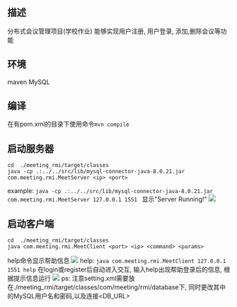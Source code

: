 ## 描述
分布式会议管理项目(学校作业)
能够实现用户注册, 用户登录, 添加,删除会议等功能

## 环境
maven
MySQL

## 编译
在有pom.xml的目录下使用命令```mvn compile```

## 启动服务器
```
cd  ./meeting_rmi/target/classes
java -cp .:../../src/lib/mysql-connector-java-8.0.21.jar com.meeting.rmi.MeetServer <ip> <port>
```
example: 
```java -cp .:../../src/lib/mysql-connector-java-8.0.21.jar com.meeting.rmi.MeetServer 127.0.0.1 1551 ```
显示"Server Running!"
![](./image/serverRunning.png)

## 启动客户端
```
cd  ./meeting_rmi/target/classes
java com.meeting.rmi.MeetClient <port> <ip> <command> <params>
```
help命令显示帮助信息
![](./image/helpBeforeLogin.png)
help: 
```java com.meeting.rmi.MeetClient 127.0.0.1 1551 help```
在login或register后自动进入交互, 输入help出现帮助登录后的信息, 根据提示信息运行
![](./image/helpAfterLogin.png)
ps: 注意setting.xml需要放在./meeting_rmi/target/classes/com/meeting/rmi/database下, 同时更改其中的MySQL用户名<USER>和密码<PASSWORD>,以及连接<DB_URL>

